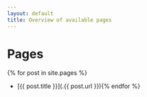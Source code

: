 ```yaml
---
layout: default
title: Overview of available pages
---
```


# Pages
{% for post in site.pages %}
* [{{ post.title }}](.{{ post.url }}){% endfor %}
